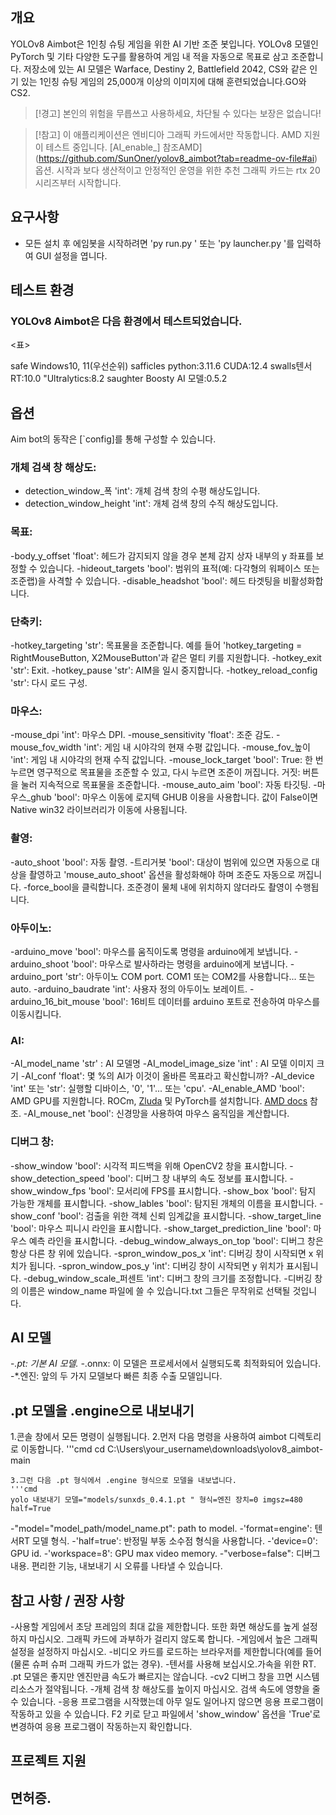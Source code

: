 <div 일직선을 이루다="중심">


## 개요
YOLOv8 Aimbot은 1인칭 슈팅 게임을 위한 AI 기반 조준 봇입니다. YOLOv8 모델인 PyTorch 및 기타 다양한 도구를 활용하여 게임 내 적을 자동으로 목표로 삼고 조준합니다. 저장소에 있는 AI 모델은 Warface, Destiny 2, Battlefield 2042, CS와 같은 인기 있는 1인칭 슈팅 게임의 25,000개 이상의 이미지에 대해 훈련되었습니다.GO와 CS2.
> [!경고]
>본인의 위험을 무릅쓰고 사용하세요, 차단될 수 있다는 보장은 없습니다!

> [!참고] 
> 이 애플리케이션은 엔비디아 그래픽 카드에서만 작동합니다. AMD 지원이 테스트 중입니다. [AI_enable_] 참조AMD](https://github.com/SunOner/yolov8_aimbot?tab=readme-ov-file#ai) 옵션.
> 시작과 보다 생산적이고 안정적인 운영을 위한 추천 그래픽 카드는 rtx 20 시리즈부터 시작합니다.

## 요구사항
- 모든 설치 후 에임봇을 시작하려면 'py run.py ' 또는 'py launcher.py '를 입력하여 GUI 설정을 엽니다.

## 테스트 환경
### YOLOv8 Aimbot은 다음 환경에서 테스트되었습니다.
<표>
  <thead><tr> safe Windows</th><td>10, 11(우선순위)</td></thead>
  <thead><tr> safficles python:</th><td>3.11.6</td></tr></thead>
  <thead><tr><th>CUDA:</th><td>12.4</td></tr></thead>
 <thead><tr>swalls텐서RT:</th><td>10.0</td></tr></thead>
 <thead><tr> "Ultralytics:</th><td>8.2</td></tr></thead>
  <thead><tr> saughter Boosty AI 모델:</th><td>0.5.2</td></tr></thead>
</표>

## 옵션
Aim bot의 동작은 [`config]를 통해 구성할 수 있습니다.

### 개체 검색 창 해상도:
- detection_window_폭 'int': 개체 검색 창의 수평 해상도입니다.
- detection_window_height 'int': 개체 검색 창의 수직 해상도입니다.


### 목표:
-body_y_offset 'float': 헤드가 감지되지 않을 경우 본체 감지 상자 내부의 y 좌표를 보정할 수 있습니다.
-hideout_targets 'bool': 범위의 표적(예: 다각형의 워페이스 또는 조준랩)을 사격할 수 있습니다.
-disable_headshot 'bool': 헤드 타겟팅을 비활성화합니다.

### 단축키:
-hotkey_targeting 'str': 목표물을 조준합니다. 예를 들어 'hotkey_targeting = RightMouseButton, X2MouseButton'과 같은 멀티 키를 지원합니다.
-hotkey_exit 'str': Exit.
-hotkey_pause 'str': AIM을 일시 중지합니다.
-hotkey_reload_config 'str': 다시 로드 구성.

### 마우스:
-mouse_dpi 'int': 마우스 DPI.
-mouse_sensitivity 'float': 조준 감도.
-mouse_fov_width 'int': 게임 내 시야각의 현재 수평 값입니다.
-mouse_fov_높이 'int': 게임 내 시야각의 현재 수직 값입니다.
-mouse_lock_target 'bool': True: 한 번 누르면 영구적으로 목표물을 조준할 수 있고, 다시 누르면 조준이 꺼집니다. 거짓: 버튼을 눌러 지속적으로 목표물을 조준합니다.
-mouse_auto_aim 'bool': 자동 타깃팅.
-마우스_ghub 'bool': 마우스 이동에 로지텍 GHUB 이용을 사용합니다. 값이 False이면 Native win32 라이브러리가 이동에 사용됩니다.

### 촬영:
-auto_shoot 'bool': 자동 촬영.
-트리거봇 'bool': 대상이 범위에 있으면 자동으로 대상을 촬영하고 'mouse_auto_shoot' 옵션을 활성화해야 하며 조준도 자동으로 꺼집니다.
-force_bool을 클릭합니다. 조준경이 물체 내에 위치하지 않더라도 촬영이 수행됩니다.

### 아두이노:
-arduino_move 'bool': 마우스를 움직이도록 명령을 arduino에게 보냅니다.
-arduino_shoot 'bool': 마우스로 발사하라는 명령을 arduino에게 보냅니다.
-arduino_port 'str': 아두이노 COM port. COM1 또는 COM2를 사용합니다... 또는 auto.
-arduino_baudrate 'int': 사용자 정의 아두이노 보레이트.
-arduino_16_bit_mouse 'bool': 16비트 데이터를 arduino 포트로 전송하여 마우스를 이동시킵니다.

### AI:
-AI_model_name 'str' : AI 모델명
-AI_model_image_size 'int' : AI 모델 이미지 크기
-AI_conf 'float': 몇 %의 AI가 이것이 올바른 목표라고 확신합니까?
-AI_device 'int' 또는 'str': 실행할 디바이스, '0', '1'... 또는 'cpu'.
-AI_enable_AMD 'bool': AMD GPU를 지원합니다. ROCm, [Zluda](https://github.com/vosen/ZLUDA) 및 PyTorch를 설치합니다. [AMD docs](https://rocm.docs.amd.com/projects/install-on-windows/en/latest/how-to/install.html) 참조.
-AI_mouse_net 'bool': 신경망을 사용하여 마우스 움직임을 계산합니다.

### 디버그 창:
-show_window 'bool': 시각적 피드백을 위해 OpenCV2 창을 표시합니다.
-show_detection_speed 'bool': 디버그 창 내부의 속도 정보를 표시합니다.
-show_window_fps 'bool': 모서리에 FPS를 표시합니다.
-show_box 'bool': 탐지 가능한 개체를 표시합니다.
-show_lables 'bool': 탐지된 개체의 이름을 표시합니다.
-show_conf 'bool': 검출을 위한 객체 신뢰 임계값을 표시합니다.
-show_target_line 'bool': 마우스 피니시 라인을 표시합니다.
-show_target_prediction_line 'bool': 마우스 예측 라인을 표시합니다.
-debug_window_always_on_top 'bool': 디버그 창은 항상 다른 창 위에 있습니다.
-spron_window_pos_x 'int': 디버깅 창이 시작되면 x 위치가 됩니다.
-spron_window_pos_y 'int': 디버깅 창이 시작되면 y 위치가 표시됩니다.
-debug_window_scale_퍼센트 'int': 디버그 창의 크기를 조정합니다.
-디버깅 창의 이름은 window_name 파일에 쓸 수 있습니다.txt 그들은 무작위로 선택될 것입니다.

## AI 모델
-*.pt: 기본 AI 모델.
-*.onnx: 이 모델은 프로세서에서 실행되도록 최적화되어 있습니다.
-*.엔진: 앞의 두 가지 모델보다 빠른 최종 수출 모델입니다.

## .pt 모델을 .engine으로 내보내기
1.콘솔 창에서 모든 명령이 실행됩니다.
2.먼저 다음 명령을 사용하여 aimbot 디렉토리로 이동합니다.
'''cmd
cd C:\Users\your_username\downloads\yolov8_aimbot-main
```
3.그런 다음 .pt 형식에서 .engine 형식으로 모델을 내보냅니다.
'''cmd
yolo 내보내기 모델="models/sunxds_0.4.1.pt " 형식=엔진 장치=0 imgsz=480 half=True
```
 -"model="model_path/model_name.pt": path to model.
 -'format=engine': 텐서RT 모델 형식.
 -'half=true': 반정밀 부동 소수점 형식을 사용합니다.
 -'device=0': GPU id.
 -'workspace=8': GPU max video memory.
 -"verbose=false": 디버그 내용. 편리한 기능, 내보내기 시 오류를 나타낼 수 있습니다.

## 참고 사항 / 권장 사항
-사용할 게임에서 초당 프레임의 최대 값을 제한합니다. 또한 화면 해상도를 높게 설정하지 마십시오. 그래픽 카드에 과부하가 걸리지 않도록 합니다.
-게임에서 높은 그래픽 설정을 설정하지 마십시오.
-비디오 카드를 로드하는 브라우저를 제한합니다(예를 들어 (물론 슈퍼 슈퍼 그래픽 카드가 없는 경우).
-텐서를 사용해 보십시오.가속을 위한 RT. .pt 모델은 좋지만 엔진만큼 속도가 빠르지는 않습니다.
-cv2 디버그 창을 끄면 시스템 리소스가 절약됩니다.
-개체 검색 창 해상도를 높이지 마십시오. 검색 속도에 영향을 줄 수 있습니다.
-응용 프로그램을 시작했는데 아무 일도 일어나지 않으면 응용 프로그램이 작동하고 있을 수 있습니다. F2 키로 닫고 파일에서 'show_window' 옵션을 'True'로 변경하여 응용 프로그램이 작동하는지 확인합니다.

## 프로젝트 지원


## 면허증.
